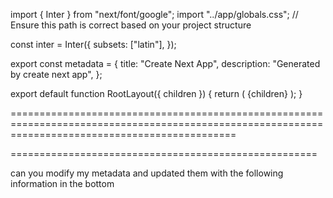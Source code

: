 
import { Inter } from "next/font/google";
import "../app/globals.css"; // Ensure this path is correct based on your project structure

const inter = Inter({
  subsets: ["latin"],
});

export const metadata = {
  title: "Create Next App",
  description: "Generated by create next app",
};

export default function RootLayout({ children }) {
  return (
    <html lang="en">
      <body className={inter.className}>{children}</body>
    </html>
  );
}




===================================================================================================================================================

<meta property="og:type" content="website">
<meta property="og:title" content="Techsol Software Kenya">
<meta property="og:url" content="https://techsolvering.netlify.app/">
<meta property="og:image" content="https://images.pexels.com/photos/3184430/pexels-photo-3184430.jpeg?auto=compress&cs=tinysrgb&w=1260&h=750&dpr=1">
<meta property="og:description" content="A tech developer service offers expert guidance and solutions in software development, encompassing areas like web and mobile app creation, cloud computing, and cyber-security. These services typically include custom software development, system integration, and IT consulting to optimize">
=====================================================

can you modify my metadata and updated them with the following information in the bottom 